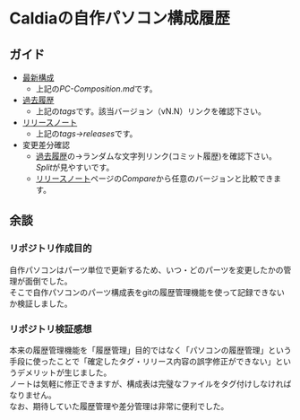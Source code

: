 # Caldiaの自作パソコン構成履歴

## ガイド
- [最新構成](https://github.com/CaldiaNX/caldia-homebuilt-computer/blob/main/PC-Composition.md)
  - 上記の*PC-Composition.md*です。
- [過去履歴](https://github.com/CaldiaNX/caldia-homebuilt-computer/tags)
  - 上記の*tags*です。該当バージョン（vN.N）リンクを確認下さい。
- [リリースノート](https://github.com/CaldiaNX/caldia-homebuilt-computer/releases)
  - 上記の*tags→releases*です。
- 変更差分確認
  - [過去履歴](https://github.com/CaldiaNX/caldia-homebuilt-computer/tags)の→ランダムな文字列リンク(コミット履歴)を確認下さい。*Split*が見やすいです。
  - [リリースノート](https://github.com/CaldiaNX/caldia-homebuilt-computer/releases)ページの*Compare*から任意のバージョンと比較できます。

## 余談
### リポジトリ作成目的
自作パソコンはパーツ単位で更新するため、いつ・どのパーツを変更したかの管理が面倒でした。  
そこで自作パソコンのパーツ構成表をgitの履歴管理機能を使って記録できないか検証しました。

### リポジトリ検証感想
本来の履歴管理機能を「履歴管理」目的ではなく「パソコンの履歴管理」という手段に使ったことで「確定したタグ・リリース内容の誤字修正ができない」というデメリットが生じました。  
ノートは気軽に修正できますが、構成表は完璧なファイルをタグ付けしなければなりません。  
なお、期待していた履歴管理や差分管理は非常に便利でした。  
